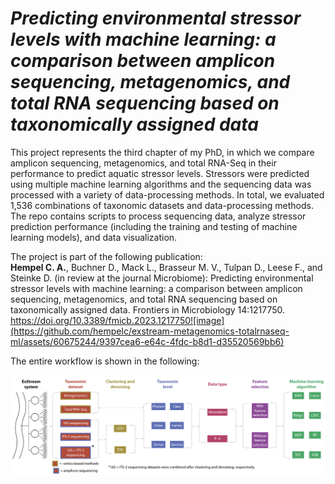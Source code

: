# *_Predicting environmental stressor levels with machine learning: a comparison between amplicon sequencing, metagenomics, and total RNA sequencing based on taxonomically assigned data_*
This project represents the third chapter of my PhD, in which we compare amplicon sequencing, metagenomics, and total RNA-Seq in their performance to predict aquatic stressor levels. Stressors were predicted using multiple machine learning algorithms and the sequencing data was processed with a variety of data-processing methods. In total, we evaluated 1,536 combinations of taxonomic datasets and data-processing methods. The repo contains scripts to process sequencing data, analyze stressor prediction performance (including the training and testing of machine learning models), and data visualization.

The project is part of the following publication:<br>
<b>Hempel C. A.</b>, Buchner D., Mack L., Brasseur M. V., Tulpan D., Leese F., and Steinke D. (in review at the journal Microbiome): Predicting environmental stressor levels with machine learning: a comparison between amplicon sequencing, metagenomics, and total RNA sequencing based on taxonomically assigned data. Frontiers in Microbiology 14:1217750. https://doi.org/10.3389/fmicb.2023.1217750![image](https://github.com/hempelc/exstream-metagenomics-totalrnaseq-ml/assets/60675244/9397cea6-e64c-4fdc-b8d1-d35520569bb6)


The entire workflow is shown in the following:

<img src="https://github.com/hempelc/exstream-metagenomics-totalrnaseq-ml/blob/main/workflow.png" alt="workflow" width="1100"/>

